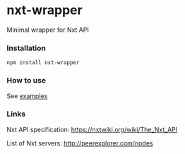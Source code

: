 # nxt-wrapper
Minimal wrapper for Nxt API

### Installation
`npm install nxt-wrapper`

### How to use
See [examples](https://github.com/toenu23/nxt-wrapper/blob/master/examples/example.js)

### Links
Nxt API specification:
https://nxtwiki.org/wiki/The_Nxt_API

List of Nxt servers:
http://peerexplorer.com/nodes
